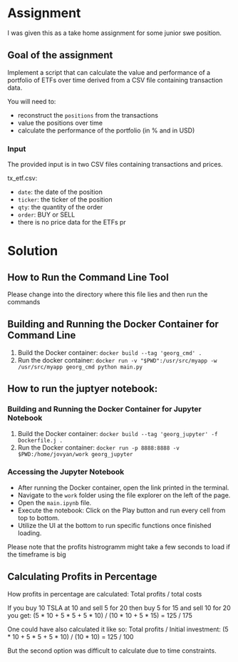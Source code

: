 # Assignment
I was given this as a take home assignment for some junior swe position.

## Goal of the assignment

Implement a script that can calculate the value and performance of a portfolio of ETFs over time derived from a CSV file containing transaction data.

You will need to:
    
- reconstruct the `positions` from the transactions
- value the positions over time
- calculate the performance of the portfolio (in % and in USD)

### Input

The provided input is in two CSV files containing transactions and prices.

tx_etf.csv:
- `date`: the date of the position
- `ticker`: the ticker of the position
- `qty`: the quantity of the order
- `order`: BUY or SELL
- there is no price data for the ETFs pr


# Solution

## How to Run the Command Line Tool

Please change into the directory where this file lies and then run the commands

## Building and Running the Docker Container for Command Line
1. Build the Docker container: `docker build --tag 'georg_cmd' .`
2. Run the docker container: `docker run -v "$PWD":/usr/src/myapp -w /usr/src/myapp georg_cmd python main.py`

## How to run the juptyer notebook:
### Building and Running the Docker Container for Jupyter Notebook
1. Build the Docker container: `docker build --tag 'georg_jupyter' -f Dockerfile.j .`
2. Run the Docker container: `docker run -p 8888:8888 -v $PWD:/home/jovyan/work georg_jupyter`

### Accessing the Jupyter Notebook
- After running the Docker container, open the link printed in the terminal.
- Navigate to the `work` folder using the file explorer on the left of the page.
- Open the `main.ipynb` file.
- Execute the notebook: Click on the Play button and run every cell from top to bottom.
- Utilize the UI at the bottom to run specific functions once finished loading.

Please note that the profits histrogramm might take a few seconds to load if the timeframe is big

## Calculating Profits in Percentage

How profits in percentage are calculated:
Total profits / total costs

If you buy 10 TSLA at 10 and sell 5 for 20 then buy 5 for 15 and sell 10 for 20 you get:
(5 * 10 + 5 * 5 + 5 * 10) / (10 * 10 + 5 * 15) = 125 / 175

One could have also calculated it like so: Total profits / Initial investment:
(5 * 10 + 5 * 5 + 5 * 10) / (10 * 10) = 125 / 100

But the second option was difficult to calculate due to time constraints.
